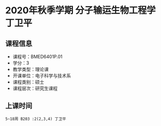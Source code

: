 # 2020年秋季学期 分子输运生物工程学 丁卫平






## 课程信息

- 课程号：BMED6401P.01
- 学分：3
- 教学类型：理论课
- 开课单位：电子科学与技术系
- 课程类别：硕士
- 课程层次：研究生课程

## 上课时间

```
5~18周 B203 :2(2,3,4) 丁卫平
```

